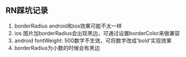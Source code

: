 ## RN踩坑记录

1. borderRadius android和ios效果可能不太一样
2. ios 图片加borderRadius会出现黑边，可通过设置borderColor来做兼容
3. android fontWeight: 500数字不生效，可将数字改成'bold'实现效果
4. borderRadius为小数的时候会有黑边

